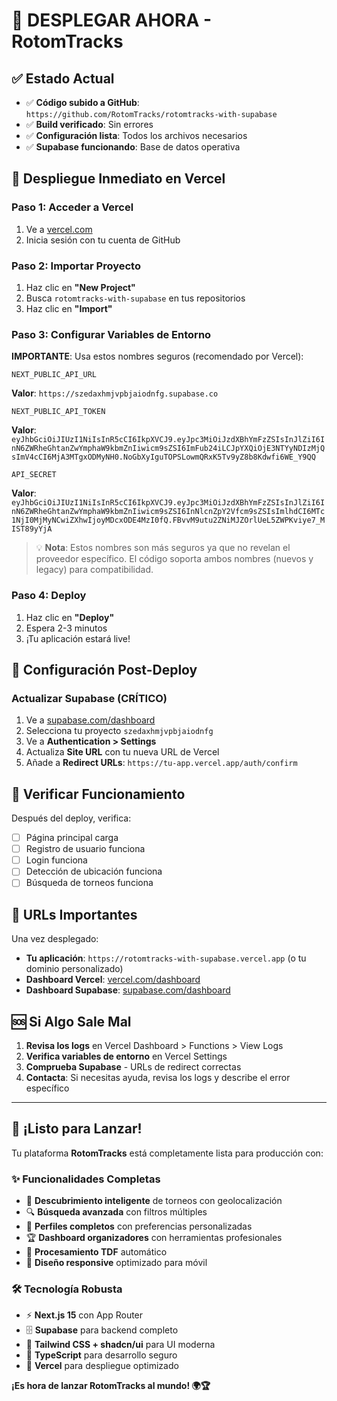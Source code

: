 # 🚀 DESPLEGAR AHORA - RotomTracks

## ✅ Estado Actual
- ✅ **Código subido a GitHub**: `https://github.com/RotomTracks/rotomtracks-with-supabase`
- ✅ **Build verificado**: Sin errores
- ✅ **Configuración lista**: Todos los archivos necesarios
- ✅ **Supabase funcionando**: Base de datos operativa

## 🎯 Despliegue Inmediato en Vercel

### Paso 1: Acceder a Vercel
1. Ve a [vercel.com](https://vercel.com)
2. Inicia sesión con tu cuenta de GitHub

### Paso 2: Importar Proyecto
1. Haz clic en **"New Project"**
2. Busca `rotomtracks-with-supabase` en tus repositorios
3. Haz clic en **"Import"**

### Paso 3: Configurar Variables de Entorno
**IMPORTANTE**: Usa estos nombres seguros (recomendado por Vercel):

```
NEXT_PUBLIC_API_URL
```
**Valor**: `https://szedaxhmjvpbjaiodnfg.supabase.co`

```
NEXT_PUBLIC_API_TOKEN
```
**Valor**: `eyJhbGciOiJIUzI1NiIsInR5cCI6IkpXVCJ9.eyJpc3MiOiJzdXBhYmFzZSIsInJlZiI6InN6ZWRheGhtanZwYmphaW9kbmZnIiwicm9sZSI6ImFub24iLCJpYXQiOjE3NTYyNDIzMjQsImV4cCI6MjA3MTgxODMyNH0.NoGbXyIguTOPSLowmQRxK5Tv9yZ8b8Kdwfi6WE_Y9QQ`

```
API_SECRET
```
**Valor**: `eyJhbGciOiJIUzI1NiIsInR5cCI6IkpXVCJ9.eyJpc3MiOiJzdXBhYmFzZSIsInJlZiI6InN6ZWRheGhtanZwYmphaW9kbmZnIiwicm9sZSI6InNlcnZpY2Vfcm9sZSIsImlhdCI6MTc1NjI0MjMyNCwiZXhwIjoyMDcxODE4MzI0fQ.FBvvM9utu2ZNiMJZOrlUeL5ZWPKviye7_MIST89yYjA`

> 💡 **Nota**: Estos nombres son más seguros ya que no revelan el proveedor específico. El código soporta ambos nombres (nuevos y legacy) para compatibilidad.

### Paso 4: Deploy
1. Haz clic en **"Deploy"**
2. Espera 2-3 minutos
3. ¡Tu aplicación estará live!

## 🔧 Configuración Post-Deploy

### Actualizar Supabase (CRÍTICO)
1. Ve a [supabase.com/dashboard](https://supabase.com/dashboard)
2. Selecciona tu proyecto `szedaxhmjvpbjaiodnfg`
3. Ve a **Authentication > Settings**
4. Actualiza **Site URL** con tu nueva URL de Vercel
5. Añade a **Redirect URLs**: `https://tu-app.vercel.app/auth/confirm`

## 🧪 Verificar Funcionamiento

Después del deploy, verifica:
- [ ] Página principal carga
- [ ] Registro de usuario funciona
- [ ] Login funciona
- [ ] Detección de ubicación funciona
- [ ] Búsqueda de torneos funciona

## 📱 URLs Importantes

Una vez desplegado:
- **Tu aplicación**: `https://rotomtracks-with-supabase.vercel.app` (o tu dominio personalizado)
- **Dashboard Vercel**: [vercel.com/dashboard](https://vercel.com/dashboard)
- **Dashboard Supabase**: [supabase.com/dashboard](https://supabase.com/dashboard)

## 🆘 Si Algo Sale Mal

1. **Revisa los logs** en Vercel Dashboard > Functions > View Logs
2. **Verifica variables de entorno** en Vercel Settings
3. **Comprueba Supabase** - URLs de redirect correctas
4. **Contacta**: Si necesitas ayuda, revisa los logs y describe el error específico

---

## 🎉 ¡Listo para Lanzar!

Tu plataforma **RotomTracks** está completamente lista para producción con:

### ✨ **Funcionalidades Completas**
- 🎯 **Descubrimiento inteligente** de torneos con geolocalización
- 🔍 **Búsqueda avanzada** con filtros múltiples
- 👤 **Perfiles completos** con preferencias personalizadas
- 🏆 **Dashboard organizadores** con herramientas profesionales
- 📁 **Procesamiento TDF** automático
- 📱 **Diseño responsive** optimizado para móvil

### 🛠 **Tecnología Robusta**
- ⚡ **Next.js 15** con App Router
- 🗄️ **Supabase** para backend completo
- 🎨 **Tailwind CSS + shadcn/ui** para UI moderna
- 📝 **TypeScript** para desarrollo seguro
- 🚀 **Vercel** para despliegue optimizado

**¡Es hora de lanzar RotomTracks al mundo! 🌍🏆**